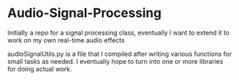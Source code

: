 # Audio-Signal-Processing
Initially a repo for a signal processing class, eventually I want to extend it to work on my own real-time audio effects

audioSignalUtils.py is a file that I compiled after writing various functions for small tasks as needed.  I eventually hope to turn into one or more libraries for doing actual work.
